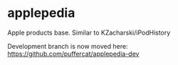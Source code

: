 # applepedia
Apple products base.
Similar to KZacharski/iPodHistory

Development branch is now moved here: https://github.com/puffercat/applepedia-dev
